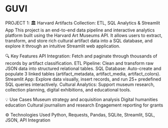 # GUVI

PROJECT 1:
🏛️ Harvard Artifacts Collection: ETL, SQL Analytics & Streamlit App
This project is an end-to-end data pipeline and interactive analytics platform built using the Harvard Art Museums API. It allows users to extract, transform, and store rich cultural artifact data into a SQL database, and explore it through an intuitive Streamlit web application.

🔍 Key Features
API Integration: Fetch and paginate through thousands of records by artifact classification.
ETL Pipeline: Clean and transform raw JSON data into structured relational tables.
SQL Database: Auto-create and populate 3 linked tables (artifact_metadata, artifact_media, artifact_colors).
Streamlit App: Explore data visually, insert records, and run 25+ predefined SQL queries interactively.
Cultural Analytics: Support museum research, collection planning, digital exhibitions, and educational tools.

💡 Use Cases
Museum strategy and acquisition analysis
Digital humanities education
Cultural journalism and research
Engagement reporting for grants

⚙️ Technologies Used
Python, Requests, Pandas, SQLite, Streamlit, SQL, JSON, API Integration
